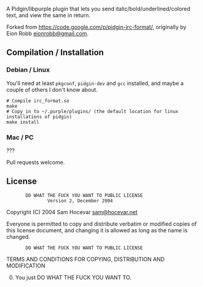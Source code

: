 A Pidgin/libpurple plugin that lets you send italic/bold/underlined/colored text, and view the same in return.

Forked from https://code.google.com/p/pidgin-irc-format/, originally by Eion Robb <eionrobb@gmail.com>.

## Compilation / Installation
### Debian / Linux
You'll need at least `pkgconf`, `pidgin-dev` and `gcc` installed, and maybe a couple of others I don't know about.

```
# Compile irc_format.so
make
# Copy in to ~/.purple/plugins/ (the default location for linux installations of pidgin)
make install
```

### Mac / PC

???

Pull requests welcome.


## License

           DO WHAT THE FUCK YOU WANT TO PUBLIC LICENSE
                   Version 2, December 2004

Copyright (C) 2004 Sam Hocevar <sam@hocevar.net>

Everyone is permitted to copy and distribute verbatim or modified
copies of this license document, and changing it is allowed as long
as the name is changed.

           DO WHAT THE FUCK YOU WANT TO PUBLIC LICENSE
  TERMS AND CONDITIONS FOR COPYING, DISTRIBUTION AND MODIFICATION

 0. You just DO WHAT THE FUCK YOU WANT TO.

